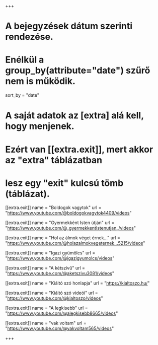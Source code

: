 +++

# A bejegyzések dátum szerinti rendezése.
# Enélkül a group_by(attribute="date") szűrő nem is működik.
sort_by = "date"

# A saját adatok az [extra] alá kell, hogy menjenek.
# Ezért van [[extra.exit]], mert akkor az "extra" táblázatban
# lesz egy "exit" kulcsú tömb (táblázat).

[[extra.exit]]
name = "Boldogok vagytok"
url = "https://www.youtube.com/@boldogokvagytok4409/videos"

[[extra.exit]]
name = "Gyermekként Isten útján"
url = "https://www.youtube.com/@_gyermekkentIstenutjan_/videos"

[[extra.exit]]
name = "Hol az álmok véget érnek…"
url = "https://www.youtube.com/@holazalmokvegeternek...5215/videos"

[[extra.exit]]
name = "Igazi gyümölcs"
url = "https://www.youtube.com/@igazigyumolcs/videos"

[[extra.exit]]
name = "A kétszívű"
url = "https://www.youtube.com/@aketszivu3081/videos"

[[extra.exit]]
name = "Kiáltó szó honlapja"
url = "https://kialtoszo.hu/"

[[extra.exit]]
name = "Kiáltó szó videói"
url = "https://www.youtube.com/@kialtoszo/videos"

[[extra.exit]]
name = "A legkisebb"
url = "https://www.youtube.com/@alegkisebb8665/videos"

[[extra.exit]]
name = "vak voltam"
url = "https://www.youtube.com/@vakvoltam565/videos"

+++
